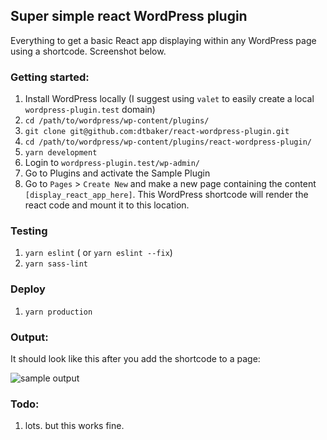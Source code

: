 ## Super simple react WordPress plugin

Everything to get a basic React app displaying within any WordPress page using a shortcode. Screenshot below.

### Getting started:

1. Install WordPress locally (I suggest using `valet` to easily create a local  `wordpress-plugin.test` domain)
1. `cd /path/to/wordpress/wp-content/plugins/`
1. `git clone git@github.com:dtbaker/react-wordpress-plugin.git`
1. `cd /path/to/wordpress/wp-content/plugins/react-wordpress-plugin/`
1. `yarn development`
1. Login to `wordpress-plugin.test/wp-admin/`
1. Go to Plugins and activate the Sample Plugin
1. Go to `Pages` > `Create New` and make a new page containing the content `[display_react_app_here]`. This WordPress shortcode will render the react code and mount it to this location.

### Testing

1. `yarn eslint` ( or `yarn eslint --fix`)
1. `yarn sass-lint`

### Deploy

1. `yarn production`


### Output:

It should look like this after you add the shortcode to a page:

![sample output](https://raw.githubusercontent.com/dtbaker/react-wordpress-plugin/master/output.gif)


### Todo:

1. lots. but this works fine.